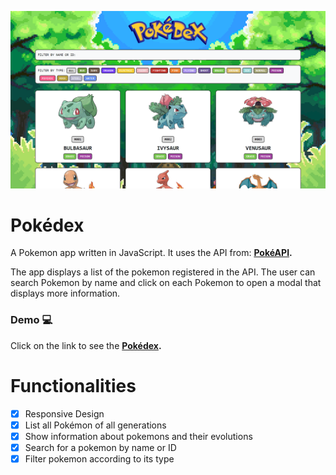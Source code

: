 ![image](https://github.com/andyminyety/pokedex/blob/eafa6f745ff4f745a203ddf856c8defdfc3103da/img/screenshot.png)

# Pokédex

A Pokemon app written in JavaScript. It uses the API from: **[PokéAPI](https://pokeapi.co).**

The app displays a list of the pokemon registered in the API. The user can search Pokemon by name and click on each Pokemon to open a modal that displays more information.

### Demo :computer:

Click on the link to see the **[Pokédex](https://andyminyety.github.io/pokedex/).**

# Functionalities

- [x] Responsive Design
- [x] List all Pokémon of all generations
- [x] Show information about pokemons and their evolutions
- [x] Search for a pokemon by name or ID
- [x] Filter pokemon according to its type
